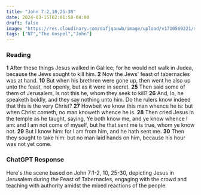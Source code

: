 ```yaml
---
title: "John 7:2,10,25-30"
date: 2024-03-15T02:01:58-04:00
draft: false
image: "https://res.cloudinary.com/dafjqauwb/image/upload/v1710569221/matt419/John/7_2_10_25-30_hvdgjj.webp"
tags: ["NT","The Gospel","John"]
---
```

### Reading
**1** After these things Jesus walked in Galilee; for he would not walk in Judea, because the Jews sought to kill him.
**2** Now the Jews' feast of tabernacles was at hand.
**10** But when his brethren were gone up, then went he also up unto the feast, not openly, but as it were in secret.
**25** Then said some of them of Jerusalem, Is not this he, whom they seek to kill?
**26** And, lo, he speaketh boldly, and they say nothing unto him. Do the rulers know indeed that this is the very Christ?
**27** Howbeit we know this man whence he is: but when Christ cometh, no man knoweth whence he is.
**28** Then cried Jesus in the temple as he taught, saying, Ye both know me, and ye know whence I am: and I am not come of myself, but he that sent me is true, whom ye know not.
**29** But I know him: for I am from him, and he hath sent me.
**30** Then they sought to take him: but no man laid hands on him, because his hour was not yet come.


### ChatGPT Response
Here's the scene based on John 7:1-2, 10, 25-30, depicting Jesus in Jerusalem during the Feast of Tabernacles, engaging with the crowd and teaching with authority amidst the mixed reactions of the people.